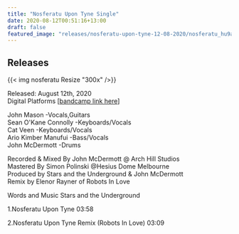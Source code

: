 ```yaml
---
title: "Nosferatu Upon Tyne Single"
date: 2020-08-12T00:51:16+13:00
draft: false
featured_image: "releases/nosferatu-upon-tyne-12-08-2020/nosferatu_hu9ada243aabce419597a0bdad6a73ba12_442902_300x0_resize_q75_box.jpg"
---
```


## Releases

{{< img nosferatu Resize "300x" />}}
 
Released: August 12th, 2020   
Digital Platforms 
[[bandcamp link here](https://starsandtheunderground.bandcamp.com/)]

John Mason -Vocals,Guitars  
Sean O'Kane Connolly -Keyboards/Vocals  
Cat Veen -Keyboards/Vocals  
Ario Kimber Manufui -Bass/Vocals  
John McDermott -Drums

Recorded & Mixed By John McDermott @ Arch Hill Studios   
Mastered By Simon Polinski @Hesius Dome Melbourne   
Produced by Stars and the Underground & John McDermott  
Remix by Elenor Rayner of Robots In Love 

Words and Music Stars and the Underground
 
1.Nosferatu Upon Tyne 03:58  

2.Nosferatu Upon Tyne Remix (Robots In Love) 03:09  



